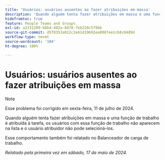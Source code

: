 ```yaml
---
title: 'Usuários: usuários ausentes ao fazer atribuições em massa'
description: 'Quando alguém tenta fazer atribuições em massa e uma função de trabalho é atribuída à tarefa, os usuários com essa função de trabalho não aparecem na lista e o usuário atribuidor não pode selecioná-los. '
hidefromtoc: true
feature: People Teams and Groups
exl-id: a2331209-b8b4-402a-8478-7eb220c579bb
source-git-commit: d5f8353a912c2e61d19692ee8987ee1cb8c8489d
workflow-type: tm+mt
source-wordcount: '104'
ht-degree: 100%

---
```


# Usuários: usuários ausentes ao fazer atribuições em massa

>[!NOTE]
>
>Esse problema foi corrigido em sexta-feira, 11 de julho de 2024.

Quando alguém tenta fazer atribuições em massa e uma função de trabalho é atribuída à tarefa, os usuários com essa função de trabalho não aparecem na lista e o usuário atribuidor não pode selecioná-los.

Esse comportamento também foi relatado no Balanceador de carga de trabalho.

_Relatado pela primeira vez em sábado, 17 de maio de 2024._
